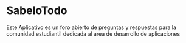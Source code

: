 # SabeloTodo
Este Aplicativo es un foro abierto de preguntas y respuestas para la comunidad estudiantil dedicada al area de desarrollo de aplicaciones 

